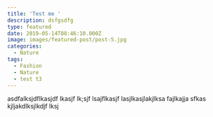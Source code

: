 ```yaml
---
title: 'Test me '
description: dsfgsdfg
type: featured
date: 2019-05-14T08:46:10.000Z
image: images/featured-post/post-5.jpg
categories:
  - Nature
tags:
  - Fashion
  - Nature
  - test t3
---
```

asdfalksjdflkasjdf lkasjf lk;sjf lsajflkasjf lasjlkasjlakjlksa fajlkajja sfkas kjljakdlksjlkdjf lksj

